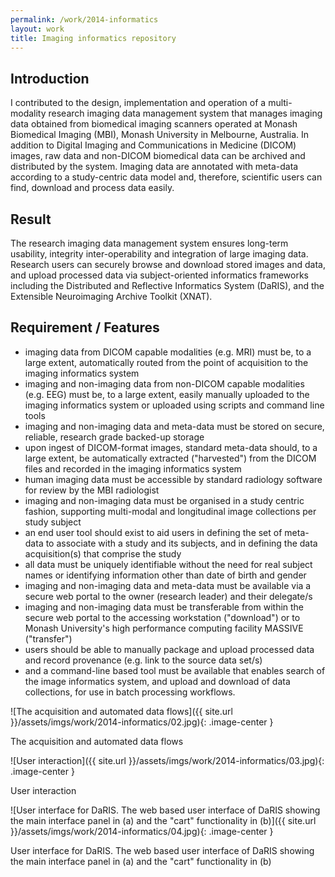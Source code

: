 ```yaml
---
permalink: /work/2014-informatics
layout: work
title: Imaging informatics repository
---
```


## Introduction

I contributed to the design, implementation and operation of a multi-modality research imaging data management system that manages imaging data obtained from biomedical imaging scanners operated at Monash Biomedical Imaging (MBI), Monash University in Melbourne, Australia. In addition to Digital Imaging and Communications in Medicine (DICOM) images, raw data and non-DICOM biomedical data can be archived and distributed by the system. Imaging data are annotated with meta-data according to a study-centric data model and, therefore, scientific users can find, download and process data easily.

## Result

The research imaging data management system ensures long-term usability, integrity inter-operability and integration of large imaging data. Research users can securely browse and download stored images and data, and upload processed data via subject-oriented informatics frameworks including the Distributed and Reflective Informatics System (DaRIS), and the Extensible Neuroimaging Archive Toolkit (XNAT).

## Requirement / Features

- imaging data from DICOM capable modalities (e.g. MRI) must be, to a large extent, automatically routed from the point of acquisition to the imaging informatics system
- imaging and non-imaging data from non-DICOM capable modalities (e.g. EEG) must be, to a large extent, easily manually uploaded to the imaging informatics system or uploaded using scripts and command line tools
- imaging and non-imaging data and meta-data must be stored on secure, reliable, research grade backed-up storage
- upon ingest of DICOM-format images, standard meta-data should, to a large extent, be automatically extracted ("harvested") from the DICOM files and recorded in the imaging informatics system
- human imaging data must be accessible by standard radiology software for review by the MBI radiologist
- imaging and non-imaging data must be organised in a study centric fashion, supporting multi-modal and longitudinal image collections per study subject
- an end user tool should exist to aid users in defining the set of meta-data to associate with a study and its subjects, and in defining the data acquisition(s) that comprise the study
- all data must be uniquely identifiable without the need for real subject names or identifying information other than date of birth and gender
- imaging and non-imaging data and meta-data must be available via a secure web portal to the owner (research leader) and their delegate/s
- imaging and non-imaging data must be transferable from within the secure web portal to the accessing workstation ("download") or to Monash University's high performance computing facility MASSIVE ("transfer")
- users should be able to manually package and upload processed data and record provenance (e.g. link to the source data set/s)
- and a command-line based tool must be available that enables search of the image informatics system, and upload and download of data collections, for use in batch processing workflows.

![The acquisition and automated data flows]({{ site.url }}/assets/imgs/work/2014-informatics/02.jpg){: .image-center }
<p class="caption">The acquisition and automated data flows</p>

![User interaction]({{ site.url }}/assets/imgs/work/2014-informatics/03.jpg){: .image-center }
<p class="caption">User interaction</p>

![User interface for DaRIS. The web based user interface of DaRIS showing the main interface panel in (a) and the "cart" functionality in (b)]({{ site.url }}/assets/imgs/work/2014-informatics/04.jpg){: .image-center }
<p class="caption">User interface for DaRIS. The web based user interface of DaRIS showing the main interface panel in (a) and the "cart" functionality in (b)</p>
